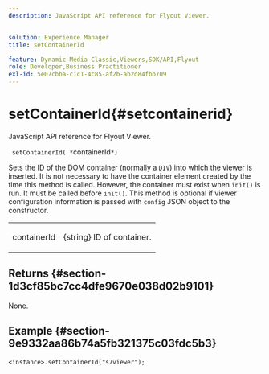 ```yaml
---
description: JavaScript API reference for Flyout Viewer.


solution: Experience Manager
title: setContainerId

feature: Dynamic Media Classic,Viewers,SDK/API,Flyout
role: Developer,Business Practitioner
exl-id: 5e07cbba-c1c1-4c85-af2b-ab2d84fbb709
---
```

# setContainerId{#setcontainerid}

JavaScript API reference for Flyout Viewer.

 ` setContainerId( *`containerId`*)`

Sets the ID of the DOM container (normally a `DIV`) into which the viewer is inserted. It is not necessary to have the container element created by the time this method is called. However, the container must exist when `init()` is run. It must be called before `init()`. This method is optional if viewer configuration information is passed with `config` JSON object to the constructor.

<table id="table_896DFF34A68A403DB93A6D597461A573"> 
 <tbody> 
  <tr> 
   <td colname="col1"> <p> <span class="codeph"> <span class="varname"> containerId </span> </span> </p> </td> 
   <td colname="col2"> <p> <span class="codeph"> {string} </span> ID of container. </p> </td> 
  </tr> 
 </tbody> 
</table>

## Returns {#section-1d3cf85bc7cc4dfe9670e038d02b9101}

None.

## Example {#section-9e9332aa86b74a5fb321375c03fdc5b3}

```
<instance>.setContainerId("s7viewer");
```
